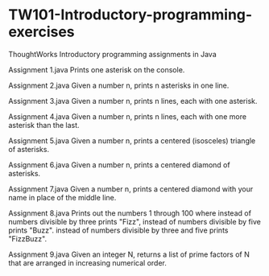 # TW101-Introductory-programming-exercises
ThoughtWorks Introductory programming assignments in Java

Assignment 1.java
Prints one asterisk on the console.

Assignment 2.java
Given a number n, prints n asterisks in one line.

Assignment 3.java
Given a number n, prints n lines, each with one asterisk.

Assignment 4.java
Given a number n, prints n lines, each with one more asterisk than the last.

Assignment 5.java
Given a number n, prints a centered  (isosceles) triangle of asterisks.

Assignment 6.java
Given a number n, prints a centered diamond of asterisks.

Assignment 7.java
Given a number n, prints a centered diamond with your name in place of the middle line.

Assignment 8.java
Prints out the numbers 1 through 100 where instead of numbers divisible by three prints "Fizz",
instead of numbers divisible by five prints "Buzz". instead of numbers divisible by three and five prints "FizzBuzz".

Assignment 9.java
Given an integer N, returns a list of prime factors of N that are arranged in increasing numerical order.
